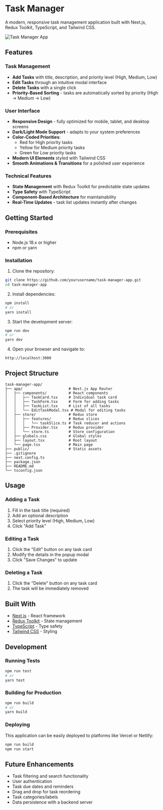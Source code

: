 # Task Manager

A modern, responsive task management application built with Next.js, Redux Toolkit, TypeScript, and Tailwind CSS.

![Task Manager App](https://via.placeholder.com/800x400?text=Task+Manager+App)

## Features

### Task Management
- **Add Tasks** with title, description, and priority level (High, Medium, Low)
- **Edit Tasks** through an intuitive modal interface
- **Delete Tasks** with a single click
- **Priority-Based Sorting** - tasks are automatically sorted by priority (High → Medium → Low)

### User Interface
- **Responsive Design** - fully optimized for mobile, tablet, and desktop screens
- **Dark/Light Mode Support** - adapts to your system preferences
- **Color-Coded Priorities**:
  - Red for High priority tasks
  - Yellow for Medium priority tasks
  - Green for Low priority tasks
- **Modern UI Elements** styled with Tailwind CSS
- **Smooth Animations & Transitions** for a polished user experience

### Technical Features
- **State Management** with Redux Toolkit for predictable state updates
- **Type Safety** with TypeScript
- **Component-Based Architecture** for maintainability
- **Real-Time Updates** - task list updates instantly after changes

## Getting Started

### Prerequisites
- Node.js 18.x or higher
- npm or yarn

### Installation

1. Clone the repository:
```bash
git clone https://github.com/yourusername/task-manager-app.git
cd task-manager-app
```

2. Install dependencies:
```bash
npm install
# or
yarn install
```

3. Start the development server:
```bash
npm run dev
# or
yarn dev
```

4. Open your browser and navigate to:
```
http://localhost:3000
```

## Project Structure

```
task-manager-app/
├── app/                     # Next.js App Router
│   ├── components/          # React components
│   │   ├── TaskCard.tsx     # Individual task card 
│   │   ├── TaskForm.tsx     # Form for adding tasks
│   │   ├── TaskList.tsx     # List of all tasks
│   │   └── EditTaskModal.tsx # Modal for editing tasks
│   ├── store/               # Redux store
│   │   ├── features/        # Redux slices
│   │   │   └── taskSlice.ts # Task reducer and actions
│   │   ├── Provider.tsx     # Redux provider
│   │   └── store.ts         # Store configuration
│   ├── globals.css          # Global styles
│   ├── layout.tsx           # Root layout
│   └── page.tsx             # Main page
├── public/                  # Static assets
├── .gitignore
├── next.config.ts
├── package.json
├── README.md
└── tsconfig.json
```

## Usage

### Adding a Task
1. Fill in the task title (required)
2. Add an optional description
3. Select priority level (High, Medium, Low)
4. Click "Add Task"

### Editing a Task
1. Click the "Edit" button on any task card
2. Modify the details in the popup modal
3. Click "Save Changes" to update

### Deleting a Task
1. Click the "Delete" button on any task card
2. The task will be immediately removed

## Built With

- [Next.js](https://nextjs.org/) - React framework
- [Redux Toolkit](https://redux-toolkit.js.org/) - State management
- [TypeScript](https://www.typescriptlang.org/) - Type safety
- [Tailwind CSS](https://tailwindcss.com/) - Styling

## Development

### Running Tests
```bash
npm run test
# or
yarn test
```

### Building for Production
```bash
npm run build
# or
yarn build
```

### Deploying
This application can be easily deployed to platforms like Vercel or Netlify:

```bash
npm run build
npm run start
```

## Future Enhancements
- Task filtering and search functionality
- User authentication
- Task due dates and reminders
- Drag and drop for task reordering
- Task categories/labels
- Data persistence with a backend server
